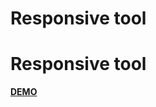 <!DOCTYPE html>
<html>
<head>
	<h1>Responsive tool</h1>
</head>
<body>
	<h1>Responsive tool</h1>
	<a href="https://vasileclaudiu.github.io/responsivetool/"><strong>DEMO</strong></a>
</body>
</html>